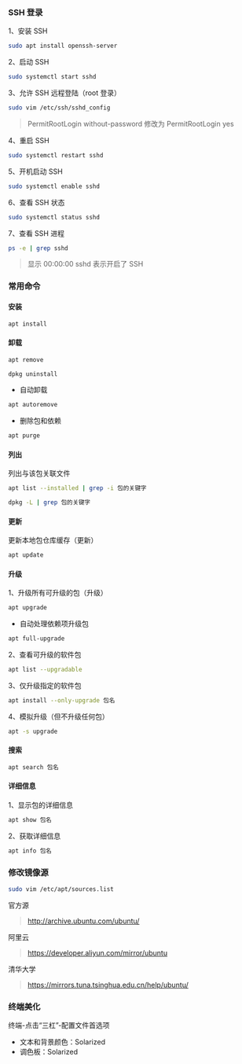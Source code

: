 ### SSH 登录

1、安装 SSH

```sh
sudo apt install openssh-server
```

2、启动 SSH

```sh
sudo systemctl start sshd
```

3、允许 SSH 远程登陆（root 登录）

```sh
sudo vim /etc/ssh/sshd_config
```

> PermitRootLogin without-password 修改为 PermitRootLogin yes

4、重启 SSH

```sh
sudo systemctl restart sshd
```

5、开机启动 SSH

```sh
sudo systemctl enable sshd
```

6、查看 SSH 状态

```sh
sudo systemctl status sshd
```

7、查看 SSH 进程

```sh
ps -e | grep sshd
```

> 显示 00:00:00 sshd 表示开启了 SSH

### 常用命令

#### 安装

```sh
apt install
```

#### 卸载

```sh
apt remove
```

```sh
dpkg uninstall
```

- 自动卸载

```sh
apt autoremove
```

- 删除包和依赖

```sh
apt purge
```

#### 列出

列出与该包关联文件

```sh
apt list --installed | grep -i 包的关键字
```

```sh
dpkg -L | grep 包的关键字
```

#### 更新

更新本地包仓库缓存（更新）

```sh
apt update
```

#### 升级

1、升级所有可升级的包（升级）

```sh
apt upgrade
```

- 自动处理依赖项升级包

```sh
apt full-upgrade
```

2、查看可升级的软件包

```sh
apt list --upgradable
```

3、仅升级指定的软件包

```sh
apt install --only-upgrade 包名
```

4、模拟升级（但不升级任何包）

```sh
apt -s upgrade
```

#### 搜索

```sh
apt search 包名
```

#### 详细信息

1、显示包的详细信息

```sh
apt show 包名
```

2、获取详细信息

```sh
apt info 包名
```

### 修改镜像源

```sh
sudo vim /etc/apt/sources.list
```

官方源

> http://archive.ubuntu.com/ubuntu/

阿里云

> https://developer.aliyun.com/mirror/ubuntu

清华大学

> https://mirrors.tuna.tsinghua.edu.cn/help/ubuntu/

### 终端美化

终端-点击“三杠”-配置文件首选项

- 文本和背景颜色：Solarized
- 调色板：Solarized

